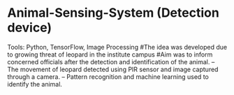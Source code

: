 # Animal-Sensing-System  (Detection device)
Tools: Python, TensorFlow, Image Processing
#The idea was developed due to growing threat of leopard in the institute campus
#Aim was to inform concerned officials after the detection and identification of the animal.
– The movement of leopard detected using PIR sensor and image captured through a camera.
– Pattern recognition and machine learning used to identify the animal.

